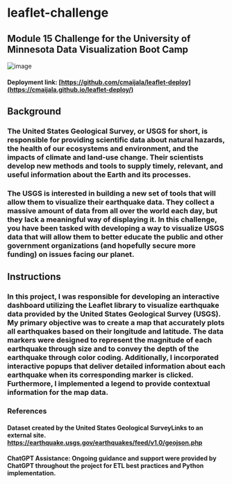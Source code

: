 # leaflet-challenge

## Module 15 Challenge for the University of Minnesota Data Visualization Boot Camp

![image](https://github.com/user-attachments/assets/c09b8d8d-03c4-4576-bda3-249e94c3119a)

#### Deployment link: [https://github.com/cmaijala/leaflet-deploy](https://cmaijala.github.io/leaflet-deploy/)
## Background
### The United States Geological Survey, or USGS for short, is responsible for providing scientific data about natural hazards, the health of our ecosystems and environment, and the impacts of climate and land-use change. Their scientists develop new methods and tools to supply timely, relevant, and useful information about the Earth and its processes.

### The USGS is interested in building a new set of tools that will allow them to visualize their earthquake data. They collect a massive amount of data from all over the world each day, but they lack a meaningful way of displaying it. In this challenge, you have been tasked with developing a way to visualize USGS data that will allow them to better educate the public and other government organizations (and hopefully secure more funding) on issues facing our planet.

## Instructions
### In this project, I was responsible for developing an interactive dashboard utilizing the Leaflet library to visualize earthquake data provided by the United States Geological Survey (USGS). My primary objective was to create a map that accurately plots all earthquakes based on their longitude and latitude. The data markers were designed to represent the magnitude of each earthquake through size and to convey the depth of the earthquake through color coding. Additionally, I incorporated interactive popups that deliver detailed information about each earthquake when its corresponding marker is clicked. Furthermore, I implemented a legend to provide contextual information for the map data.

### References

#### Dataset created by the United States Geological SurveyLinks to an external site. https://earthquake.usgs.gov/earthquakes/feed/v1.0/geojson.php

#### ChatGPT Assistance: Ongoing guidance and support were provided by ChatGPT throughout the project for ETL best practices and Python implementation.

